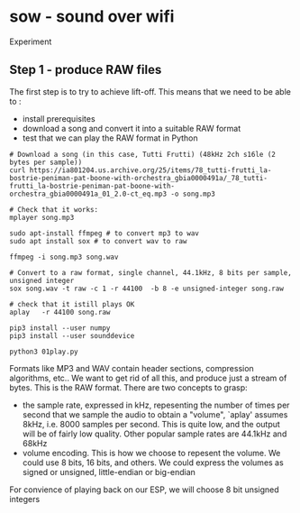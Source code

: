 # sow - sound over wifi

Experiment

## Step 1 - produce RAW files

The first step is to try to achieve lift-off. This means that we need to be able to :
* install prerequisites
* download a song and convert it into a suitable RAW format
* test that we can play the RAW format in Python


```
# Download a song (in this case, Tutti Frutti) (48kHz 2ch s16le (2 bytes per sample))
curl https://ia801204.us.archive.org/25/items/78_tutti-frutti_la-bostrie-peniman-pat-boone-with-orchestra_gbia0000491a/_78_tutti-frutti_la-bostrie-peniman-pat-boone-with-orchestra_gbia0000491a_01_2.0-ct_eq.mp3 -o song.mp3

# Check that it works:
mplayer song.mp3

sudo apt-install ffmpeg # to convert mp3 to wav
sudo apt install sox # to convert wav to raw

ffmpeg -i song.mp3 song.wav

# Convert to a raw format, single channel, 44.1kHz, 8 bits per sample, unsigned integer
sox song.wav -t raw -c 1 -r 44100  -b 8 -e unsigned-integer song.raw

# check that it istill plays OK
aplay   -r 44100 song.raw

pip3 install --user numpy
pip3 install --user sounddevice

python3 01play.py
```

Formats like MP3 and WAV contain header sections, compression algorithms, etc.. We want to get rid of all this, and
produce just a stream of bytes. This is the RAW format. There are two concepts to grasp:
* the sample rate, expressed in kHz, repesenting the number of times per second that we sample the audio to obtain a "volume", `aplay' assumes 8kHz, i.e. 8000 samples per second. This is quite low, and the output will be of fairly low quality. Other popular sample rates are 44.1kHz and 68kHz
* volume encoding. This is how we choose to repesent the volume. We could use 8 bits, 16 bits, and others. We could express the volumes as signed or unsigned, little-endian or big-endian

For convience of playing back on our ESP, we will choose 8 bit unsigned integers
